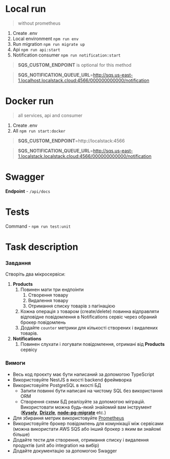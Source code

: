 # Local run

> without prometheus

1. Create .env
2. Local environment `npm run env`
3. Run migration `npm run migrate up`
4. Api `npm run api:start`
5. Notification consumer `npm run notification:start`

> **SQS_CUSTOM_ENDPOINT** is optional for this method

> **SQS_NOTIFICATION_QUEUE_URL**=http://sqs.us-east-1.localhost.localstack.cloud:4566/000000000000/notification

# Docker run

> all services, api and consumer

1. Create .env
2. All `npm run start:docker`

> **SQS_CUSTOM_ENDPOINT**=http://localstack:4566

> **SQS_NOTIFICATION_QUEUE_URL**=http://sqs.us-east-1.localstack.localstack.cloud:4566/000000000000/notification

# Swagger

**Endpoint** - `/api/docs`

# Tests
Command - `npm run test:unit`

# Task description

### Завдання

Створіть два мікросервіси:

1. **Products**
   1. Повинен мати три ендпоінти
      1. Створення товару
      2. Видалення товару
      3. Отримання списку товарів з пагінацією
   2. Кожна операція з товаром (create/delete) повинна відправляти відповідне повідомлення в Notifications сервіс через обраний брокер повідомлень
   3. Додайте `counter` метрики для кількості створених і видалених товарів.
2. **Notifications**
   1. Повинен слухати і логувати повідомлення, отримані від **Products** сервісу

### Вимоги

- Весь код проєкту має бути написаний за допомогою TypeScript
- Використовуйте NestJS в якості backend фреймворка
- Використовуйте PostgreSQL в якості БД
  - Запити повинні бути написані на чистому SQL без використання ORM
  - Створення схеми БД реалізуйте за допомогою міграцій. Використовати можна будь-який знайомий вам інструмент ([**Kysely**](https://kysely.dev/docs/migrations), [**Drizzle**](https://orm.drizzle.team/docs/migrations), [**node-pg-migrate**](https://github.com/salsita/node-pg-migrate) etc.)
- Для збирання метрик використовуйте [Prometheus](https://github.com/siimon/prom-client)
- Використовуйте брокер повідомлень для комунікації між сервісами (можна використати AWS SQS або інший брокер з яким ви знайомі більше)
- Додайте тести для створення, отримання списку і видалення продуктів (unit або integration на вибір)
- Додайте документацію за допомогою Swagger
